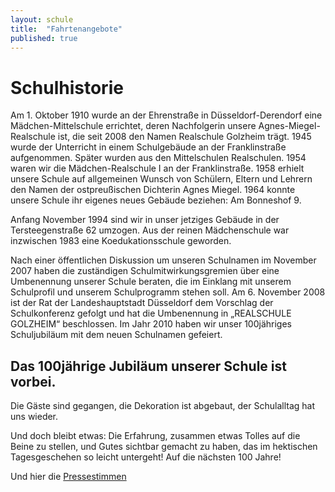 ```yaml
---
layout: schule
title:  "Fahrtenangebote"
published: true
---
```


# Schulhistorie

Am 1. Oktober 1910 wurde an der Ehrenstraße in Düsseldorf-Derendorf eine Mädchen-Mittelschule errichtet, deren Nachfolgerin unsere Agnes-Miegel-Realschule ist, die seit 2008 den Namen Realschule Golzheim trägt. 1945 wurde der Unterricht in einem Schulgebäude an der Franklinstraße aufgenommen. Später wurden aus den Mittelschulen Realschulen. 1954 waren wir die Mädchen-Realschule I an der Franklinstraße. 1958 erhielt unsere Schule auf allgemeinen Wunsch von Schülern, Eltern und Lehrern den Namen der ostpreußischen Dichterin Agnes Miegel. 1964 konnte unsere Schule ihr eigenes neues Gebäude beziehen: Am Bonneshof 9. 

Anfang November 1994 sind wir in unser jetziges Gebäude in der Tersteegenstraße 62 umzogen. Aus der reinen Mädchenschule war inzwischen 1983 eine Koedukationsschule geworden.

Nach einer öffentlichen Diskussion um unseren Schulnamen im November 2007 haben die zuständigen Schulmitwirkungsgremien über eine Umbenennung unserer Schule beraten, die im Einklang mit unserem Schulprofil und unserem Schulprogramm stehen soll. Am 6. November 2008 ist der Rat der Landeshauptstadt Düsseldorf dem Vorschlag der Schulkonferenz gefolgt und hat die Umbenennung in „REALSCHULE GOLZHEIM“ beschlossen. Im Jahr 2010 haben wir unser 100jähriges Schuljubiläum mit dem neuen Schulnamen gefeiert. 

## Das 100jährige Jubiläum unserer Schule ist vorbei. 

Die Gäste sind gegangen, die Dekoration ist abgebaut, der Schulalltag hat uns wieder.

Und doch bleibt etwas:  Die Erfahrung, zusammen etwas Tolles auf die Beine zu stellen, und Gutes sichtbar gemacht zu haben, das im hektischen Tagesgeschehen so leicht untergeht!  Auf die nächsten 100 Jahre! 

Und hier die [Pressestimmen](../../01-vorstellung/07-pressespiegel/) 

